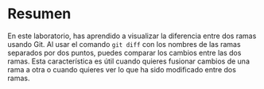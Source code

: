# Resumen

En este laboratorio, has aprendido a visualizar la diferencia entre dos ramas usando Git. Al usar el comando `git diff` con los nombres de las ramas separados por dos puntos, puedes comparar los cambios entre las dos ramas. Esta característica es útil cuando quieres fusionar cambios de una rama a otra o cuando quieres ver lo que ha sido modificado entre dos ramas.

